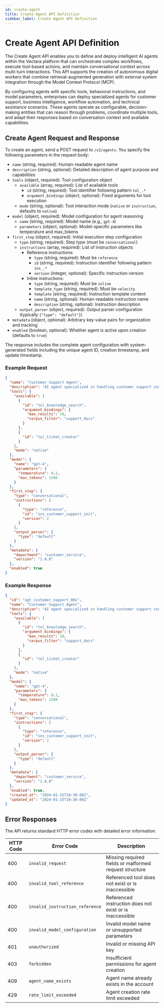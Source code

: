 ```yaml
---
id: create-agent
title: Create Agent API Definition
sidebar_label: Create Agent API Definition
---
```


# Create Agent API Definition

The Create Agent API enables you to define and deploy intelligent AI agents within the Vectara platform that can orchestrate complex workflows, execute tool-based actions, and maintain conversational context across multi-turn interactions. This API supports the creation of autonomous digital workers that combine retrieval-augmented generation with external system integration through the Model Context Protocol (MCP).

By configuring agents with specific tools, behavioral instructions, and model parameters, enterprises can deploy specialized agents for customer support, business intelligence, workflow automation, and technical assistance scenarios. These agents operate as configurable, decision-making entities that can reason through problems, coordinate multiple tools, and adapt their responses based on conversation context and available capabilities.

## Create Agent Request and Response

To create an agent, send a POST request to `/v2/agents`. You specify the following parameters in the request body:

- `name` (string, required): Human-readable agent name
- `description` (string, optional): Detailed description of agent purpose and capabilities
- `tools` (object, required): Tool configuration object
  - `available` (array, required): List of available tools
    - `id` (string, required): Tool identifier following pattern `tol_.*`
    - `argument_bindings` (object, optional): Fixed arguments for tool execution
  - `mode` (string, optional): Tool interaction mode (`native` or `instruction`, defaults to `native`)
- `model` (object, required): Model configuration for agent reasoning
  - `name` (string, required): Model name (e.g., `gpt-4`)
  - `parameters` (object, optional): Model-specific parameters like temperature and max_tokens
- `first_step` (object, required): Initial execution step configuration
  - `type` (string, required): Step type (must be `conversational`)
  - `instructions` (array, required): List of instruction objects
    - Reference instructions:
      - `type` (string, required): Must be `reference`
      - `id` (string, required): Instruction identifier following pattern `ins_.*`
      - `version` (integer, optional): Specific instruction version
    - Inline instructions:
      - `type` (string, required): Must be `inline`
      - `template_type` (string, required): Must be `velocity`
      - `template` (string, required): Instruction template content
      - `name` (string, optional): Human-readable instruction name
      - `description` (string, optional): Instruction description
  - `output_parser` (object, required): Output parser configuration (typically `{"type": "default"}`)
- `metadata` (object, optional): Arbitrary key-value pairs for organization and tracking
- `enabled` (boolean, optional): Whether agent is active upon creation (defaults to `true`)

The response includes the complete agent configuration with system-generated fields including the unique agent ID, creation timestamp, and update timestamp.

### Example Request

```json
{
  "name": "Customer Support Agent", 
  "description": "AI agent specialized in handling customer support inquiries using company documentation",
  "tools": {
    "available": [
      {
        "id": "tol_knowledge_search",
        "argument_bindings": {
          "max_results": 10,
          "corpus_filter": "support_docs"
        }
      },
      {
        "id": "tol_ticket_creator"
      }
    ],
    "mode": "native"
  },
  "model": {
    "name": "gpt-4",
    "parameters": {
      "temperature": 0.1,
      "max_tokens": 1500
    }
  },
  "first_step": {
    "type": "conversational",
    "instructions": [
      {
        "type": "reference",
        "id": "ins_customer_support_init",
        "version": 2
      }
    ],
    "output_parser": {
      "type": "default"
    }
  },
  "metadata": {
    "department": "customer_service",
    "version": "1.0.0"
  },
  "enabled": true
}
```

### Example Response

```json
{
  "id": "agt_customer_support_001",
  "name": "Customer Support Agent",
  "description": "AI agent specialized in handling customer support inquiries using company documentation", 
  "tools": {
    "available": [
      {
        "id": "tol_knowledge_search",
        "argument_bindings": {
          "max_results": 10,
          "corpus_filter": "support_docs"
        }
      },
      {
        "id": "tol_ticket_creator"
      }
    ],
    "mode": "native"
  },
  "model": {
    "name": "gpt-4",
    "parameters": {
      "temperature": 0.1,
      "max_tokens": 1500
    }
  },
  "first_step": {
    "type": "conversational",
    "instructions": [
      {
        "type": "reference",
        "id": "ins_customer_support_init", 
        "version": 2
      }
    ],
    "output_parser": {
      "type": "default"
    }
  },
  "metadata": {
    "department": "customer_service",
    "version": "1.0.0"
  },
  "enabled": true,
  "created_at": "2024-01-15T10:30:00Z",
  "updated_at": "2024-01-15T10:30:00Z"
}
```

## Error Responses

The API returns standard HTTP error codes with detailed error information:

| HTTP Code | Error Code | Description |
|-----------|------------|-------------|
| 400 | `invalid_request` | Missing required fields or malformed request structure |
| 400 | `invalid_tool_reference` | Referenced tool does not exist or is inaccessible |
| 400 | `invalid_instruction_reference` | Referenced instruction does not exist or is inaccessible |
| 400 | `invalid_model_configuration` | Invalid model name or unsupported parameters |
| 401 | `unauthorized` | Invalid or missing API key |
| 403 | `forbidden` | Insufficient permissions for agent creation |
| 409 | `agent_name_exists` | Agent name already exists in the account |
| 429 | `rate_limit_exceeded` | Agent creation rate limit exceeded |